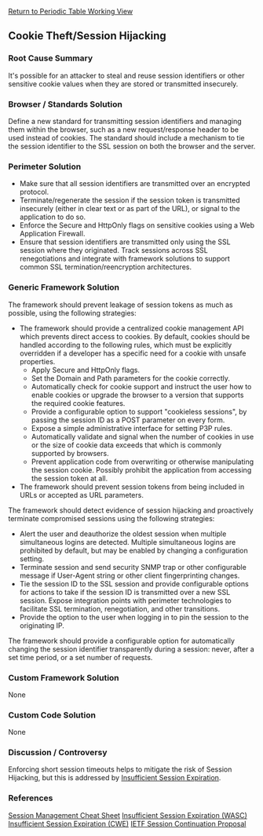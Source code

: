 [Return to Periodic Table Working
View](OWASP_Periodic_Table_of_Vulnerabilities#Periodic_Table_of_Vulnerabilities "wikilink")

## Cookie Theft/Session Hijacking

### Root Cause Summary

It's possible for an attacker to steal and reuse session identifiers or
other sensitive cookie values when they are stored or transmitted
insecurely.

### Browser / Standards Solution

Define a new standard for transmitting session identifiers and managing
them within the browser, such as a new request/response header to be
used instead of cookies. The standard should include a mechanism to tie
the session identifier to the SSL session on both the browser and the
server.

### Perimeter Solution

  - Make sure that all session identifiers are transmitted over an
    encrypted protocol.
  - Terminate/regenerate the session if the session token is transmitted
    insecurely (either in clear text or as part of the URL), or signal
    to the application to do so.
  - Enforce the Secure and HttpOnly flags on sensitive cookies using a
    Web Application Firewall.
  - Ensure that session identifiers are transmitted only using the SSL
    session where they originated. Track sessions across SSL
    renegotiations and integrate with framework solutions to support
    common SSL termination/reencryption architectures.

### Generic Framework Solution

The framework should prevent leakage of session tokens as much as
possible, using the following strategies:

  - The framework should provide a centralized cookie management API
    which prevents direct access to cookies. By default, cookies should
    be handled according to the following rules, which must be
    explicitly overridden if a developer has a specific need for a
    cookie with unsafe properties.
      - Apply Secure and HttpOnly flags.
      - Set the Domain and Path parameters for the cookie correctly.
      - Automatically check for cookie support and instruct the user how
        to enable cookies or upgrade the browser to a version that
        supports the required cookie features.
      - Provide a configurable option to support "cookieless sessions",
        by passing the session ID as a POST parameter on every form.
      - Expose a simple administrative interface for setting P3P rules.
      - Automatically validate and signal when the number of cookies in
        use or the size of cookie data exceeds that which is commonly
        supported by browsers.
      - Prevent application code from overwriting or otherwise
        manipulating the session cookie. Possibly prohibit the
        application from accessing the session token at all.
  - The framework should prevent session tokens from being included in
    URLs or accepted as URL parameters.

The framework should detect evidence of session hijacking and
proactively terminate compromised sessions using the following
strategies:

  - Alert the user and deauthorize the oldest session when multiple
    simultaneous logins are detected. Multiple simultaneous logins are
    prohibited by default, but may be enabled by changing a
    configuration setting.
  - Terminate session and send security SNMP trap or other configurable
    message if User-Agent string or other client fingerprinting changes.
  - Tie the session ID to the SSL session and provide configurable
    options for actions to take if the session ID is transmitted over a
    new SSL session. Expose integration points with perimeter
    technologies to facilitate SSL termination, renegotiation, and other
    transitions.
  - Provide the option to the user when logging in to pin the session to
    the originating IP.

The framework should provide a configurable option for automatically
changing the session identifier transparently during a session: never,
after a set time period, or a set number of requests.

### Custom Framework Solution

None

### Custom Code Solution

None

### Discussion / Controversy

Enforcing short session timeouts helps to mitigate the risk of Session
Hijacking, but this is addressed by [Insufficient Session
Expiration](OWASP_Periodic_Table_of_Vulnerabilities_-_Insufficient_Session_Expiration "wikilink").

### References

[Session Management Cheat
Sheet](Session_Management_Cheat_Sheet "wikilink")
[Insufficient Session Expiration
(WASC)](http://projects.webappsec.org/w/page/13246944/Insufficient%20Session%20Expiration)
[Insufficient Session Expiration
(CWE)](http://cwe.mitre.org/data/definitions/613.html)
[IETF Session Continuation
Proposal](https://tools.ietf.org/html/draft-ietf-websec-session-continue-prob-00)